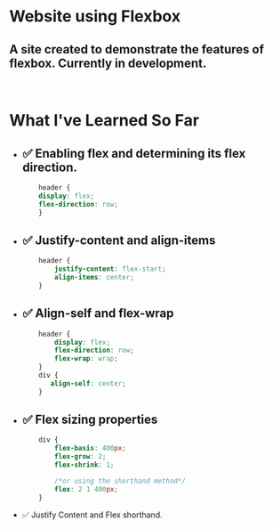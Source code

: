 # Website using Flexbox 

## A site created to demonstrate the features of flexbox. Currently in development.

<br>

# What I've Learned So Far

- ✅ Enabling flex and determining its flex direction.
    -    
    ```css
        header {
        display: flex;
        flex-direction: row;
        }
    ```
    
- ✅ Justify-content and align-items
    -
    ```css
        header {
            justify-content: flex-start;
            align-items: center;
        }
    ```

- ✅ Align-self and flex-wrap
    -
    ```css
        header {
            display: flex;
            flex-direction: row;
            flex-wrap: wrap;
        }
        div {
           align-self: center; 
        }
    ```
- ✅ Flex sizing properties
    -
    ```css
        div {
            flex-basis: 400px;
            flex-grow: 2;
            flex-shrink: 1;

            /*or using the shorthand method*/
            flex: 2 1 400px;
        } 
    ```

- ✅ Justify Content and Flex shorthand.
